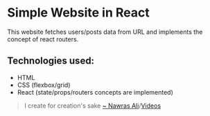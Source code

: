 # Simple Website in React

This website fetches users/posts data from URL and implements the concept of react routers.

## Technologies used: 
- HTML
- CSS (flexbox/grid)
- React (state/props/routers concepts are implemented)

> I create for creation's sake [~ Nawras Ali](https://learnwithnaw.com)/[Videos](https://youtube.com/c/learnwithnaw)
